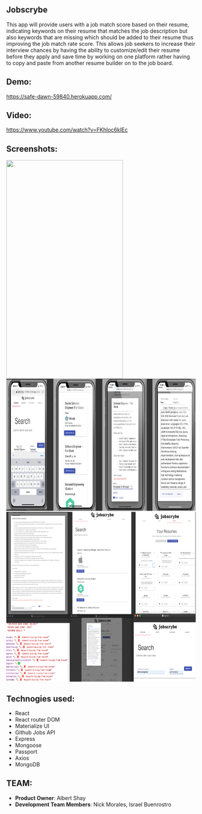 ## Jobscrybe

This app will provide users with a job match score based on their resume, indicating keywords on their resume that matches the job description but also keywords that are missing which should be added to their resume thus improving the job match rate score. This allows job seekers to increase their interview chances by having the ability to customize/edit their resume before they apply and save time by working on one platform rather having to copy and paste from another resume builder on to the job board.

## Demo:
https://safe-dawn-59840.herokuapp.com/

## Video:
https://www.youtube.com/watch?v=FKhIoc6kIEc

## Screenshots:
<img src="https://github.com/albertshay888/jobscrybe/blob/master/screenshots/jobscrybe2.gif" align="center" width="310" height="580" />
<img src="https://github.com/albertshay888/jobscrybe/blob/master/screenshots/mobile.png" width="1100" height="350" />
<img src="https://github.com/albertshay888/jobscrybe/blob/master/screenshots/final.png" width="1100" height="450" />

## Technogies used:
-	React
-	React router DOM
-	Materialize UI
-	Github Jobs API
-	Express
-	Mongoose
-	Passport
-	Axios
-	MongoDB

## TEAM:
  - __Product Owner__:  Albert Shay
  - __Development Team Members__:  Nick Morales, Israel Buenrostro


